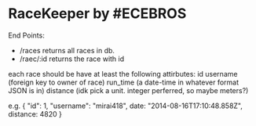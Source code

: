 RaceKeeper by #ECEBROS
========================

End Points:

- /races returns all races in db.
- /raec/:id returns the race with id

each race should be have at least the following attirbutes:
id
username (foreign key to owner of race)
run_time (a date-time in whatever format JSON is in)
distance (idk pick a unit. integer perferred, so maybe meters?)

e.g.
{
  "id": 1,
  "username": "mirai418",
  date: "2014-08-16T17:10:48.858Z",
  distance: 4820
}